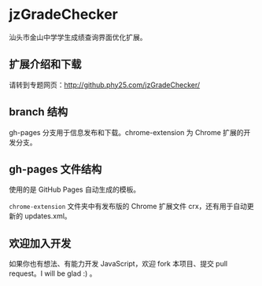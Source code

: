 jzGradeChecker
==============
汕头市金山中学学生成绩查询界面优化扩展。

扩展介绍和下载
--------------
请转到专题网页：http://github.phy25.com/jzGradeChecker/

branch 结构
--------------
gh-pages 分支用于信息发布和下载。chrome-extension 为 Chrome 扩展的开发分支。

gh-pages 文件结构
--------------
使用的是 GitHub Pages 自动生成的模板。

`chrome-extension` 文件夹中有发布版的 Chrome 扩展文件 crx，还有用于自动更新的 updates.xml。

欢迎加入开发
--------------
如果你也有想法、有能力开发 JavaScript，欢迎 fork 本项目、提交 pull request。I will be glad :) 。
